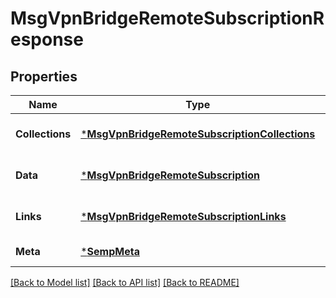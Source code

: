# MsgVpnBridgeRemoteSubscriptionResponse

## Properties
Name | Type | Description | Notes
------------ | ------------- | ------------- | -------------
**Collections** | [***MsgVpnBridgeRemoteSubscriptionCollections**](MsgVpnBridgeRemoteSubscriptionCollections.md) |  | [optional] [default to null]
**Data** | [***MsgVpnBridgeRemoteSubscription**](MsgVpnBridgeRemoteSubscription.md) |  | [optional] [default to null]
**Links** | [***MsgVpnBridgeRemoteSubscriptionLinks**](MsgVpnBridgeRemoteSubscriptionLinks.md) |  | [optional] [default to null]
**Meta** | [***SempMeta**](SempMeta.md) |  | [default to null]

[[Back to Model list]](../README.md#documentation-for-models) [[Back to API list]](../README.md#documentation-for-api-endpoints) [[Back to README]](../README.md)

